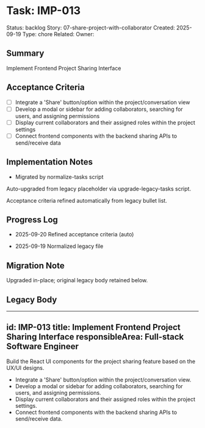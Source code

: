 # Task: IMP-013
Status: backlog
Story: 07-share-project-with-collaborator
Created: 2025-09-19
Type: chore
Related:
Owner:

## Summary
Implement Frontend Project Sharing Interface

## Acceptance Criteria

- [ ] Integrate a 'Share' button/option within the project/conversation view
- [ ] Develop a modal or sidebar for adding collaborators, searching for users, and assigning permissions
- [ ] Display current collaborators and their assigned roles within the project settings
- [ ] Connect frontend components with the backend sharing APIs to send/receive data

## Implementation Notes
- Migrated by normalize-tasks script

Auto-upgraded from legacy placeholder via upgrade-legacy-tasks script.


Acceptance criteria refined automatically from legacy bullet list.
## Progress Log
- 2025-09-20 Refined acceptance criteria (auto)

- 2025-09-19 Normalized legacy file
## Migration Note
Upgraded in-place; original legacy body retained below.

## Legacy Body
---
id: IMP-013
title: Implement Frontend Project Sharing Interface
responsibleArea: Full-stack Software Engineer
---
Build the React UI components for the project sharing feature based on the UX/UI designs.
*   Integrate a 'Share' button/option within the project/conversation view.
*   Develop a modal or sidebar for adding collaborators, searching for users, and assigning permissions.
*   Display current collaborators and their assigned roles within the project settings.
*   Connect frontend components with the backend sharing APIs to send/receive data.